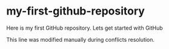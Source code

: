 # my-first-github-repository
Here is my first GitHub repository.  Lets  get started with GitHub

This line was modified manually during conflicts resolution.
